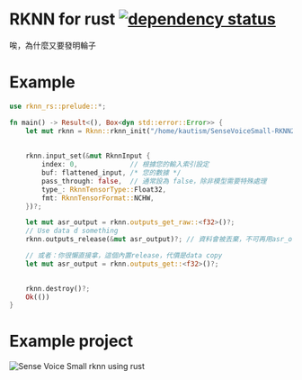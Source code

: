# RKNN for rust [![dependency status](https://deps.rs/repo/github/darkautism/rknn-rs/status.svg)](https://deps.rs/repo/github/darkautism/rknn-rs)

唉，為什麼又要發明輪子

# Example



``` Rust
use rknn_rs::prelude::*;

fn main() -> Result<(), Box<dyn std::error::Error>> {
    let mut rknn = Rknn::rknn_init("/home/kautism/SenseVoiceSmall-RKNN2/sense-voice-encoder.rknn")?;
    
    
    rknn.input_set(&mut RknnInput {
        index: 0,             // 根據您的輸入索引設定
        buf: flattened_input, /* 您的數據 */
        pass_through: false,  // 通常設為 false，除非模型需要特殊處理
        type_: RknnTensorType::Float32,
        fmt: RknnTensorFormat::NCHW,
    })?;

    let mut asr_output = rknn.outputs_get_raw::<f32>()?;
    // Use data d something
    rknn.outputs_release(&mut asr_output)?; // 資料會被丟棄，不可再用asr_output

    // 或者：你很懶直接拿，這個內置release，代價是data copy
    let mut asr_output = rknn.outputs_get::<f32>()?;

    
    rknn.destroy()?;
    Ok(())
}

```

# Example project

![Sense Voice Small rknn using rust](https://github.com/darkautism/sensevoice-rs)
